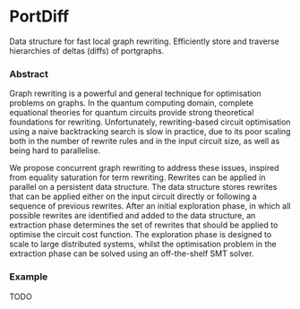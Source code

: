 # PortDiff

Data structure for fast local graph rewriting. Efficiently store and traverse hierarchies of deltas (diffs) of portgraphs.

### Abstract

Graph rewriting is a powerful and general technique for optimisation problems on graphs. In the quantum computing domain, complete equational theories for quantum circuits provide strong theoretical foundations for rewriting. Unfortunately, rewriting-based circuit optimisation using a naive backtracking search is slow in practice, due to its poor scaling both in the number of rewrite rules and in the input circuit size, as well as being hard to parallelise.

We propose concurrent graph rewriting to address these issues, inspired from equality saturation for term rewriting. Rewrites can be applied in parallel on a persistent data structure. The data structure stores rewrites that can be applied either on the input circuit directly or following a sequence of previous rewrites. After an initial exploration phase, in which all possible rewrites are identified and added to the data structure, an extraction phase determines the set of rewrites that should be applied to optimise the circuit cost function. The exploration phase is designed to scale to large distributed systems, whilst the optimisation problem in the extraction phase can be solved using an off-the-shelf SMT solver.

### Example
TODO